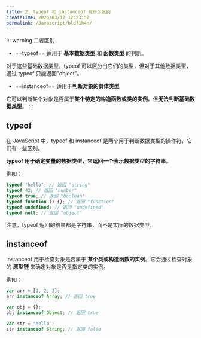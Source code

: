 ```yaml
---
title: 2. typeof 和 instanceof 有什么区别
createTime: 2025/03/12 12:23:52
permalink: /Javascript/bldf1h4n/
---
```


::: warning 二者区别

- ==typeof== 适用于 **基本数据类型** 和 **函数类型** 的判断。

对于这些基础数据类型，typeof 可以区分出它们的类型，但对于其他数据类型，通过 typeof 只能返回"object"。

- ==instanceof== 适用于**判断对象的具体类型**

它可以判断某个对象是否属于**某个特定的构造函数或类的实例**，但**无法判断基础数据类型**。
:::

## typeof

在 JavaScript 中，typeof 和 instanceof 是两个用于判断数据类型的操作符，它们有一些区别。

**typeof 用于确定变量的数据类型，它返回一个表示数据类型的字符串。**

例如：

```js
typeof "hello"; // 返回 "string"
typeof 42; // 返回 "number"
typeof true; // 返回 "boolean"
typeof function () {}; // 返回 "function"
typeof undefined; // 返回 "undefined"
typeof null; // 返回 "object"
```

注意，typeof 返回的结果都是字符串，而不是实际的数据类型。

## instanceof 

instanceof 用于检查对象是否属于 **某个类或构造函数的实例**。它会通过检查对象的 **原型链** 来确定对象是否是指定类的实例。

例如：

```js
var arr = [1, 2, 3];
arr instanceof Array; // 返回 true

var obj = {};
obj instanceof Object; // 返回 true

var str = "hello";
str instanceof String; // 返回 false
```
